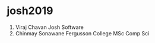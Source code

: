 # josh2019

1. Viraj Chavan
   Josh Software
2. Chinmay Sonawane
   Fergusson College
   MSc Comp Sci
